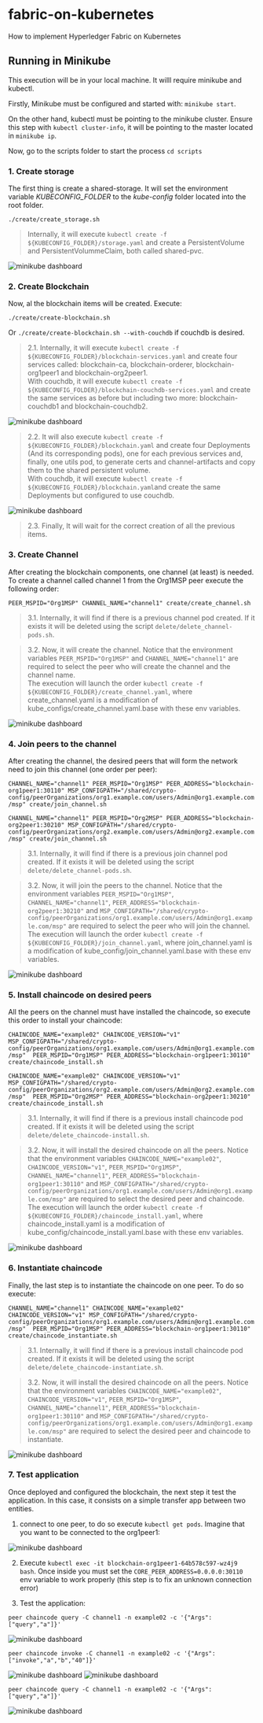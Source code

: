 # fabric-on-kubernetes
How to implement Hyperledger Fabric on Kubernetes

## Running in Minikube

This execution will be in your local machine. It willl require minikube and kubectl.

Firstly, Minikube must be configured and started with: ```minikube start```.

On the other hand, kubectl must be pointing to the minikube cluster. Ensure this step with ```kubectl cluster-info```, it will be pointing to the master located in ```minikube ip```.

Now, go to the scripts folder to start the process ```cd scripts```

### 1. Create storage

The first thing is create a shared-storage. It will set the environment variable _KUBECONFIG_FOLDER_ to the _kube-config_ folder located into the root folder.

```./create/create_storage.sh```

> Internally, it will execute ``kubectl create -f ${KUBECONFIG_FOLDER}/storage.yaml`` and create a PersistentVolume and PersistentVolummeClaim,  both called shared-pvc.

![minikube dashboard](/images/create_storage.png)

### 2. Create Blockchain

Now, al the blockchain items will be created. Execute:

```./create/create-blockchain.sh ```

Or ```./create/create-blockchain.sh --with-couchdb``` if couchdb is desired.

> 2.1. Internally, it will execute ``kubectl create -f ${KUBECONFIG_FOLDER}/blockchain-services.yaml`` and create four services called: blockchain-ca, blockchain-orderer, blockchain-org1peer1 and blockchain-org2peer1.  
With couchdb, it will execute ``kubectl create -f ${KUBECONFIG_FOLDER}/blockchain-couchdb-services.yaml`` and create the same services as before but including two more: blockchain-couchdb1 and blockchain-couchdb2.

![minikube dashboard](/images/create_blockchain_2.png)

> 2.2. It will also execute ``kubectl create -f ${KUBECONFIG_FOLDER}/blockchain.yaml`` and create four Deployments (And its corresponding pods), one for each previous services and, finally, one utils pod, to generate certs and channel-artifacts and copy them to the shared persistent volume.  
With couchdb, it will execute ``kubectl create -f ${KUBECONFIG_FOLDER}/blockchain.yaml``and create the same Deployments but configured to use couchdb.

![minikube dashboard](/images/create_blockchain_1.png)

> 2.3. Finally, It will wait for the correct creation of all the previous items.

### 3. Create Channel

After creating the blockchain components, one channel (at least) is needed. To create a channel called channel 1 from the Org1MSP peer execute the following order:

```PEER_MSPID="Org1MSP" CHANNEL_NAME="channel1" create/create_channel.sh```

> 3.1. Internally, it will find if there is a previous channel pod created. If it exists it will be deleted using the script `delete/delete_channel-pods.sh`.

> 3.2. Now, it will create the channel. Notice that the environment variables `PEER_MSPID="Org1MSP"` and `CHANNEL_NAME="channel1"` are required to select the peer who will create the channel and the channel name.  
The execution will launch the order `kubectl create -f ${KUBECONFIG_FOLDER}/create_channel.yaml`, where create_channel.yaml is a modification of kube_configs/create_channel.yaml.base with these env variables.

![minikube dashboard](/images/create_channel.png)

### 4. Join peers to the channel

After creating the channel, the desired peers that will form the network need to join this channel (one order per peer):

```CHANNEL_NAME="channel1" PEER_MSPID="Org1MSP" PEER_ADDRESS="blockchain-org1peer1:30110" MSP_CONFIGPATH="/shared/crypto-config/peerOrganizations/org1.example.com/users/Admin@org1.example.com/msp" create/join_channel.sh```

```CHANNEL_NAME="channel1" PEER_MSPID="Org2MSP" PEER_ADDRESS="blockchain-org2peer1:30210" MSP_CONFIGPATH="/shared/crypto-config/peerOrganizations/org2.example.com/users/Admin@org2.example.com/msp" create/join_channel.sh```

> 3.1. Internally, it will find if there is a previous join channel pod created. If it exists it will be deleted using the script `delete/delete_channel-pods.sh`.

> 3.2. Now, it will join the peers to the channel. Notice that the environment variables `PEER_MSPID="Org1MSP"`, `CHANNEL_NAME="channel1"`, `PEER_ADDRESS="blockchain-org2peer1:30210"` and `MSP_CONFIGPATH="/shared/crypto-config/peerOrganizations/org1.example.com/users/Admin@org1.example.com/msp"` are required to select the peer who will join the channel.  
The execution will launch the order `kubectl create -f ${KUBECONFIG_FOLDER}/join_channel.yaml`, where join_channel.yaml is a modification of kube_config/join_channel.yaml.base with these env variables.

![minikube dashboard](/images/join_channel.png)

### 5. Install chaincode on desired peers

All the peers on the channel must have installed the chaincode, so execute this order to install your chaincode:

```CHAINCODE_NAME="example02" CHAINCODE_VERSION="v1" MSP_CONFIGPATH="/shared/crypto-config/peerOrganizations/org1.example.com/users/Admin@org1.example.com/msp"  PEER_MSPID="Org1MSP" PEER_ADDRESS="blockchain-org1peer1:30110" create/chaincode_install.sh```

```CHAINCODE_NAME="example02" CHAINCODE_VERSION="v1" MSP_CONFIGPATH="/shared/crypto-config/peerOrganizations/org2.example.com/users/Admin@org2.example.com/msp"  PEER_MSPID="Org2MSP" PEER_ADDRESS="blockchain-org2peer1:30210" create/chaincode_install.sh```

> 3.1. Internally, it will find if there is a previous install chaincode pod created. If it exists it will be deleted using the script `delete/delete_chaincode-install.sh`.

> 3.2. Now, it will install the desired chaincode on all the peers. Notice that the environment variables `CHAINCODE_NAME="example02"`, ` CHAINCODE_VERSION="v1"`, `PEER_MSPID="Org1MSP"`, `CHANNEL_NAME="channel1"`, `PEER_ADDRESS="blockchain-org1peer1:30110"` and `MSP_CONFIGPATH="/shared/crypto-config/peerOrganizations/org1.example.com/users/Admin@org1.example.com/msp"` are required to select the desired peer and chaincode.   
The execution will launch the order `kubectl create -f ${KUBECONFIG_FOLDER}/chaincode_install.yaml`, where chaincode_install.yaml is a modification of kube_config/chaincode_install.yaml.base with these env variables.

![minikube dashboard](/images/install_chaincode.png)

### 6. Instantiate chaincode

Finally, the last step is to instantiate the chaincode on one peer. To do so execute:

```CHANNEL_NAME="channel1" CHAINCODE_NAME="example02" CHAINCODE_VERSION="v1" MSP_CONFIGPATH="/shared/crypto-config/peerOrganizations/org1.example.com/users/Admin@org1.example.com/msp"  PEER_MSPID="Org1MSP" PEER_ADDRESS="blockchain-org1peer1:30110" create/chaincode_instantiate.sh```

> 3.1. Internally, it will find if there is a previous install chaincode pod created. If it exists it will be deleted using the script `delete/delete_chaincode-instantiate.sh`.

> 3.2. Now, it will install the desired chaincode on all the peers. Notice that the environment variables `CHAINCODE_NAME="example02"`, ` CHAINCODE_VERSION="v1"`, `PEER_MSPID="Org1MSP"`, `CHANNEL_NAME="channel1"`, `PEER_ADDRESS="blockchain-org1peer1:30110"` and `MSP_CONFIGPATH="/shared/crypto-config/peerOrganizations/org1.example.com/users/Admin@org1.example.com/msp"` are required to select the desired peer and chaincode to instantiate.

![minikube dashboard](/images/instantiate_chaincode.png)

### 7. Test application

Once deployed and configured the blockchain, the next step it test the application. In this case, it consists on a simple transfer app between two entities.

1. connect to one peer, to do so execute `kubectl get pods`. Imagine that you want to be connected to the org1peer1:

![minikube dashboard](/images/pods.png)

2. Execute `kubectl exec -it blockchain-org1peer1-64b578c597-wz4j9 bash`. Once inside you must set the `CORE_PEER_ADDRESS=0.0.0.0:30110` env variable to work properly (this step is to fix an unknown connection error)

3. Test the application:

`peer chaincode query -C channel1 -n example02 -c '{"Args":["query","a"]}'`

![minikube dashboard](/images/query1.png)

`peer chaincode invoke -C channel1 -n example02 -c '{"Args":["invoke","a","b","40"]}'`

![minikube dashboard](/images/invoke1.png)
![minikube dashboard](/images/invoke2.png)

`peer chaincode query -C channel1 -n example02 -c '{"Args":["query","a"]}'`

![minikube dashboard](/images/query2.png)

